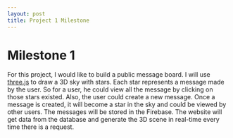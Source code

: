 ```yaml
---
layout: post
title: Project 1 Milestone
---
```


# Milestone 1

For this project, I would like to build a public message board. I will use [three.js](https://threejs.org/) to draw a 3D sky with stars. Each star represents a message made by the user. So for a user, he could view all the message by clicking on those stars existed. Also, the user could create a new message. Once a message is created, it will become a star in the sky and could be viewed by other users. The messages will be stored in the Firebase. The website will get data from the database and generate the 3D scene in real-time every time there is a request. 